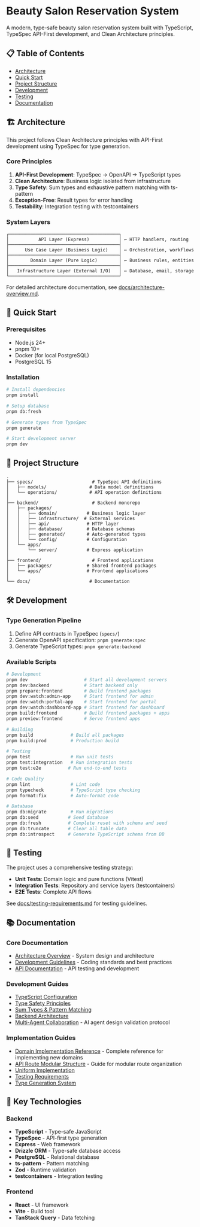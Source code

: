 # Beauty Salon Reservation System

A modern, type-safe beauty salon reservation system built with TypeScript, TypeSpec API-First development, and Clean Architecture principles.

## 📋 Table of Contents

- [Architecture](#-architecture)
- [Quick Start](#-quick-start)
- [Project Structure](#-project-structure)
- [Development](#-development)
- [Testing](#-testing)
- [Documentation](#-documentation)

## 🏗️ Architecture

This project follows Clean Architecture principles with API-First development using TypeSpec for type generation.

### Core Principles

1. **API-First Development**: TypeSpec → OpenAPI → TypeScript types
2. **Clean Architecture**: Business logic isolated from infrastructure
3. **Type Safety**: Sum types and exhaustive pattern matching with ts-pattern
4. **Exception-Free**: Result types for error handling
5. **Testability**: Integration testing with testcontainers

### System Layers

```
┌─────────────────────────────────────────┐
│           API Layer (Express)           │ ← HTTP handlers, routing
├─────────────────────────────────────────┤
│      Use Case Layer (Business Logic)    │ ← Orchestration, workflows
├─────────────────────────────────────────┤
│        Domain Layer (Pure Logic)        │ ← Business rules, entities
├─────────────────────────────────────────┤
│   Infrastructure Layer (External I/O)   │ ← Database, email, storage
└─────────────────────────────────────────┘
```

For detailed architecture documentation, see [docs/architecture-overview.md](docs/architecture-overview.md).

## 🚀 Quick Start

### Prerequisites

- Node.js 24+
- pnpm 10+
- Docker (for local PostgreSQL)
- PostgreSQL 15

### Installation

```bash
# Install dependencies
pnpm install

# Setup database
pnpm db:fresh

# Generate types from TypeSpec
pnpm generate

# Start development server
pnpm dev
```

## 📁 Project Structure

```
.
├── specs/                      # TypeSpec API definitions
│   ├── models/                # Data model definitions
│   └── operations/            # API operation definitions
│
├── backend/                    # Backend monorepo
│   ├── packages/
│   │   ├── domain/           # Business logic layer
│   │   ├── infrastructure/  # External services
│   │   ├── api/              # HTTP layer
│   │   ├── database/         # Database schemas
│   │   ├── generated/        # Auto-generated types
│   │   └── config/           # Configuration
│   └── apps/
│       └── server/           # Express application
│
├── frontend/                   # Frontend applications
│   ├── packages/             # Shared frontend packages
│   └── apps/                 # Frontend applications
│
└── docs/                      # Documentation
```

## 🛠️ Development

### Type Generation Pipeline

1. Define API contracts in TypeSpec (`specs/`)
2. Generate OpenAPI specification: `pnpm generate:spec`
3. Generate TypeScript types: `pnpm generate:backend`

### Available Scripts

```bash
# Development
pnpm dev                     # Start all development servers
pnpm dev:backend             # Start backend only
pnpm prepare:frontend        # Build frontend packages
pnpm dev:watch:admin-app     # Start frontend for admin
pnpm dev:watch:portal-app    # Start frontend for portal
pnpm dev:watch:dashboard-app # Start frontend for dashboard
pnpm build:frontend          # Build frontend packages + apps
pnpm preview:frontend        # Serve frontend apps

# Building
pnpm build              # Build all packages
pnpm build:prod         # Production build

# Testing
pnpm test               # Run unit tests
pnpm test:integration   # Run integration tests
pnpm test:e2e          # Run end-to-end tests

# Code Quality
pnpm lint               # Lint code
pnpm typecheck          # TypeScript type checking
pnpm format:fix         # Auto-format code

# Database
pnpm db:migrate         # Run migrations
pnpm db:seed           # Seed database
pnpm db:fresh          # Complete reset with schema and seed
pnpm db:truncate       # Clear all table data
pnpm db:introspect     # Generate TypeScript schema from DB
```

## 🧪 Testing

The project uses a comprehensive testing strategy:

- **Unit Tests**: Domain logic and pure functions (Vitest)
- **Integration Tests**: Repository and service layers (testcontainers)
- **E2E Tests**: Complete API flows

See [docs/testing-requirements.md](docs/testing-requirements.md) for testing guidelines.

## 📚 Documentation

### Core Documentation

- [Architecture Overview](docs/architecture-overview.md) - System design and architecture
- [Development Guidelines](CLAUDE.md) - Coding standards and best practices
- [API Documentation](docs/api-testing-guide.md) - API testing and development

### Development Guides

- [TypeScript Configuration](docs/typescript-configuration.md)
- [Type Safety Principles](docs/type-safety-principles.md)
- [Sum Types & Pattern Matching](docs/sum-types-pattern-matching.md)
- [Backend Architecture](docs/backend-architecture-guidelines.md)
- [Multi-Agent Collaboration](docs/multi-agent-collaboration-framework.md) - AI agent design validation protocol

### Implementation Guides

- [Domain Implementation Reference](docs/domain-implementation-reference.md) - Complete reference for implementing new domains
- [API Route Modular Structure](docs/api-route-modular-structure.md) - Guide for modular route organization
- [Uniform Implementation](docs/uniform-implementation-guide.md)
- [Testing Requirements](docs/testing-requirements.md)
- [Type Generation System](docs/type-generation-system.md)

## 🔑 Key Technologies

### Backend
- **TypeScript** - Type-safe JavaScript
- **TypeSpec** - API-first type generation
- **Express** - Web framework
- **Drizzle ORM** - Type-safe database access
- **PostgreSQL** - Relational database
- **ts-pattern** - Pattern matching
- **Zod** - Runtime validation
- **testcontainers** - Integration testing

### Frontend
- **React** - UI framework
- **Vite** - Build tool
- **TanStack Query** - Data fetching

